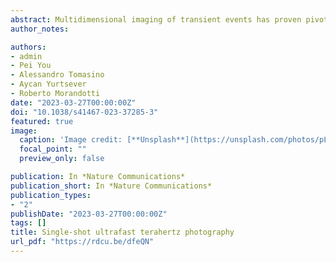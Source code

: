 ```yaml
---
abstract: Multidimensional imaging of transient events has proven pivotal in unveiling many fundamental mechanisms in physics, chemistry, and biology. In particular, real-time imaging modalities with ultrahigh temporal resolutions are required for capturing ultrashort events on picosecond timescales. Despite recent approaches witnessing a dramatic boost in high-speed photography, current single-shot ultrafast imaging schemes operate only at conventional optical wavelengths, being suitable solely within an optically-transparent framework. Here, leveraging on the unique penetration capability of terahertz radiation, we demonstrate a single-shot ultrafast terahertz photography system that can capture multiple frames of a complex ultrafast scene in non-transparent media with sub-picosecond temporal resolution. By multiplexing an optical probe beam in both the time and spatial-frequency domains, we encode the terahertz-captured three-dimensional dynamics into distinct spatial-frequency regions of a superimposed optical image, which is then computationally decoded and reconstructed. Our approach opens up the investigation of non-repeatable or destructive events that occur in optically-opaque scenarios.
author_notes:

authors:
- admin
- Pei You
- Alessandro Tomasino
- Aycan Yurtsever
- Roberto Morandotti
date: "2023-03-27T00:00:00Z"
doi: "10.1038/s41467-023-37285-3"
featured: true
image:
  caption: 'Image credit: [**Unsplash**](https://unsplash.com/photos/pLCdAaMFLTE)'
  focal_point: ""
  preview_only: false

publication: In *Nature Communications*
publication_short: In *Nature Communications*
publication_types:
- "2"
publishDate: "2023-03-27T00:00:00Z"
tags: []
title: Single-shot ultrafast terahertz photography
url_pdf: "https://rdcu.be/dfeQN"
---
```

